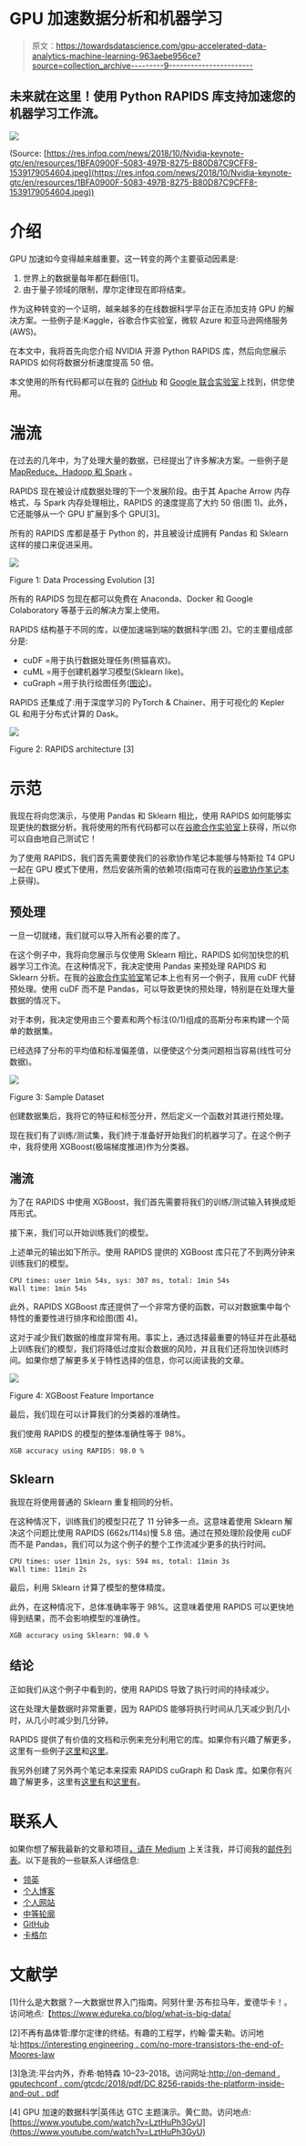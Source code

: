 # GPU 加速数据分析和机器学习

> 原文：<https://towardsdatascience.com/gpu-accelerated-data-analytics-machine-learning-963aebe956ce?source=collection_archive---------9----------------------->

## 未来就在这里！使用 Python RAPIDS 库支持加速您的机器学习工作流。

![](img/2482759049dec2dcd3a14b0775f35331.png)

(Source: [https://res.infoq.com/news/2018/10/Nvidia-keynote-gtc/en/resources/1BFA0900F-5083-497B-8275-B80D87C9CFF8-1539179054604.jpeg](https://res.infoq.com/news/2018/10/Nvidia-keynote-gtc/en/resources/1BFA0900F-5083-497B-8275-B80D87C9CFF8-1539179054604.jpeg))

# 介绍

GPU 加速如今变得越来越重要。这一转变的两个主要驱动因素是:

1.  世界上的数据量每年都在翻倍[1]。
2.  由于量子领域的限制，摩尔定律现在即将结束。

作为这种转变的一个证明，越来越多的在线数据科学平台正在添加支持 GPU 的解决方案。一些例子是:Kaggle，谷歌合作实验室，微软 Azure 和亚马逊网络服务(AWS)。

在本文中，我将首先向您介绍 NVIDIA 开源 Python RAPIDS 库，然后向您展示 RAPIDS 如何将数据分析速度提高 50 倍。

本文使用的所有代码都可以在我的 [GitHub](https://github.com/pierpaolo28/Artificial-Intelligence-Projects/tree/master/NVIDIA-RAPIDS%20AI) 和 [Google 联合实验室](https://colab.research.google.com/drive/1oEoAxBbZONUqm4gt9w2PIzmLTa7IjjV9)上找到，供您使用。

# 湍流

在过去的几年中，为了处理大量的数据，已经提出了许多解决方案。一些例子是 [MapReduce、Hadoop 和 Spark](/big-data-analysis-spark-and-hadoop-a11ba591c057) 。

RAPIDS 现在被设计成数据处理的下一个发展阶段。由于其 Apache Arrow 内存格式，与 Spark 内存处理相比，RAPIDS 的速度提高了大约 50 倍(图 1)。此外，它还能够从一个 GPU 扩展到多个 GPU[3]。

所有的 RAPIDS 库都是基于 Python 的，并且被设计成拥有 Pandas 和 Sklearn 这样的接口来促进采用。

![](img/c6c6248edd895fd0b7889fd2b3ac9f1a.png)

Figure 1: Data Processing Evolution [3]

所有的 RAPIDS 包现在都可以免费在 Anaconda、Docker 和 Google Colaboratory 等基于云的解决方案上使用。

RAPIDS 结构基于不同的库，以便加速端到端的数据科学(图 2)。它的主要组成部分是:

*   cuDF =用于执行数据处理任务(熊猫喜欢)。
*   cuML =用于创建机器学习模型(Sklearn like)。
*   cuGraph =用于执行绘图任务([图论](https://www.analyticsvidhya.com/blog/2018/09/introduction-graph-theory-applications-python/))。

RAPIDS 还集成了:用于深度学习的 PyTorch & Chainer、用于可视化的 Kepler GL 和用于分布式计算的 Dask。

![](img/d8e72f98d22824ffc170aad9362bdb59.png)

Figure 2: RAPIDS architecture [3]

# 示范

我现在将向您演示，与使用 Pandas 和 Sklearn 相比，使用 RAPIDS 如何能够实现更快的数据分析。我将使用的所有代码都可以在[谷歌合作实验室](https://colab.research.google.com/drive/1oEoAxBbZONUqm4gt9w2PIzmLTa7IjjV9)上获得，所以你可以自由地自己测试它！

为了使用 RAPIDS，我们首先需要使我们的谷歌协作笔记本能够与特斯拉 T4 GPU 一起在 GPU 模式下使用，然后安装所需的依赖项(指南可在我的[谷歌协作笔记本](https://drive.google.com/open?id=1oEoAxBbZONUqm4gt9w2PIzmLTa7IjjV9)上获得)。

## 预处理

一旦一切就绪，我们就可以导入所有必要的库了。

在这个例子中，我将向您展示与仅使用 Sklearn 相比，RAPIDS 如何加快您的机器学习工作流。在这种情况下，我决定使用 Pandas 来预处理 RAPIDS 和 Sklearn 分析。在我的[谷歌合作实验室](https://drive.google.com/open?id=1oEoAxBbZONUqm4gt9w2PIzmLTa7IjjV9)笔记本上也有另一个例子，我用 cuDF 代替预处理。使用 cuDF 而不是 Pandas，可以导致更快的预处理，特别是在处理大量数据的情况下。

对于本例，我决定使用由三个要素和两个标注(0/1)组成的高斯分布来构建一个简单的数据集。

已经选择了分布的平均值和标准偏差值，以便使这个分类问题相当容易(线性可分数据)。

![](img/07ee1686f43faa4d18fb0048f85220e4.png)

Figure 3: Sample Dataset

创建数据集后，我将它的特征和标签分开，然后定义一个函数对其进行预处理。

现在我们有了训练/测试集，我们终于准备好开始我们的机器学习了。在这个例子中，我将使用 XGBoost(极端梯度推进)作为分类器。

## 湍流

为了在 RAPIDS 中使用 XGBoost，我们首先需要将我们的训练/测试输入转换成矩阵形式。

接下来，我们可以开始训练我们的模型。

上述单元的输出如下所示。使用 RAPIDS 提供的 XGBoost 库只花了不到两分钟来训练我们的模型。

```
CPU times: user 1min 54s, sys: 307 ms, total: 1min 54s
Wall time: 1min 54s
```

此外，RAPIDS XGBoost 库还提供了一个非常方便的函数，可以对数据集中每个特性的重要性进行排序和绘图(图 4)。

这对于减少我们数据的维度非常有用。事实上，通过选择最重要的特征并在此基础上训练我们的模型，我们将降低过度拟合数据的风险，并且我们还将加快训练时间。如果你想了解更多关于特性选择的信息，你可以阅读我的文章。

![](img/79c24ddbf8af187827755ffa4280d412.png)

Figure 4: XGBoost Feature Importance

最后，我们现在可以计算我们的分类器的准确性。

我们使用 RAPIDS 的模型的整体准确性等于 98%。

```
XGB accuracy using RAPIDS: 98.0 %
```

## Sklearn

我现在将使用普通的 Sklearn 重复相同的分析。

在这种情况下，训练我们的模型只花了 11 分钟多一点。这意味着使用 Sklearn 解决这个问题比使用 RAPIDS (662s/114s)慢 5.8 倍。通过在预处理阶段使用 cuDF 而不是 Pandas，我们可以为这个例子的整个工作流减少更多的执行时间。

```
CPU times: user 11min 2s, sys: 594 ms, total: 11min 3s
Wall time: 11min 2s
```

最后，利用 Sklearn 计算了模型的整体精度。

此外，在这种情况下，总体准确率等于 98%。这意味着使用 RAPIDS 可以更快地得到结果，而不会影响模型的准确性。

```
XGB accuracy using Sklearn: 98.0 %
```

## 结论

正如我们从这个例子中看到的，使用 RAPIDS 导致了执行时间的持续减少。

这在处理大量数据时非常重要，因为 RAPIDS 能够将执行时间从几天减少到几小时，从几小时减少到几分钟。

RAPIDS 提供了有价值的文档和示例来充分利用它的库。如果你有兴趣了解更多，这里有一些例子[这里](https://github.com/rapidsai/notebooks)和[这里](https://github.com/rapidsai/notebooks-extended)。

我另外创建了另外两个笔记本来探索 RAPIDS cuGraph 和 Dask 库。如果你有兴趣了解更多，这里有[这里有](https://drive.google.com/open?id=1cb40U3gdXZ7ASQsWZypzBFrrFOKpvnbB)和[这里有](https://drive.google.com/open?id=1jrHoqh_zH7lIsWNsyfRaq0aUARkkW1s2)。

# 联系人

如果你想了解我最新的文章和项目[，请在 Medium](https://medium.com/@pierpaoloippolito28?source=post_page---------------------------) 上关注我，并订阅我的[邮件列表](http://eepurl.com/gwO-Dr?source=post_page---------------------------)。以下是我的一些联系人详细信息:

*   [领英](https://uk.linkedin.com/in/pier-paolo-ippolito-202917146?source=post_page---------------------------)
*   [个人博客](https://pierpaolo28.github.io/blog/?source=post_page---------------------------)
*   [个人网站](https://pierpaolo28.github.io/?source=post_page---------------------------)
*   [中等轮廓](https://towardsdatascience.com/@pierpaoloippolito28?source=post_page---------------------------)
*   [GitHub](https://github.com/pierpaolo28?source=post_page---------------------------)
*   [卡格尔](https://www.kaggle.com/pierpaolo28?source=post_page---------------------------)

# 文献学

[1]什么是大数据？—大数据世界入门指南。阿努什里·苏布拉马年，爱德华卡！。访问地点:【https://www.edureka.co/blog/what-is-big-data/ 

[2]不再有晶体管:摩尔定律的终结。有趣的工程学，约翰·雷夫勒。访问地址:[https://interesting engineering . com/no-more-transistors-the-end-of-Moores-law](https://interestingengineering.com/no-more-transistors-the-end-of-moores-law)

[3]急流:平台内外，乔希·帕特森 10–23–2018。访问网址:[http://on-demand . gputechconf . com/gtcdc/2018/pdf/DC 8256-rapids-the-platform-inside-and-out . pdf](http://on-demand.gputechconf.com/gtcdc/2018/pdf/dc8256-rapids-the-platform-inside-and-out.pdf)

[4] GPU 加速的数据科学|英伟达 GTC 主题演示。黄仁勋。访问地点:[https://www.youtube.com/watch?v=LztHuPh3GyU](https://www.youtube.com/watch?v=LztHuPh3GyU)